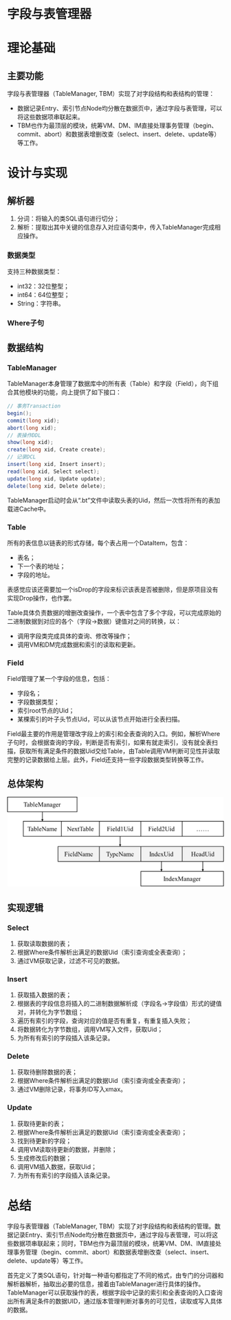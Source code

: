 # 字段与表管理器

# 理论基础

## 主要功能

字段与表管理器（TableManager, TBM）实现了对字段结构和表结构的管理：

- 数据记录Entry、索引节点Node均分散在数据页中，通过字段与表管理，可以将这些数据项串联起来。
- TBM也作为最顶层的模块，统筹VM、DM、IM直接处理事务管理（begin、commit、abort）和数据表增删改查（select、insert、delete、update等）等工作。

# 设计与实现

## 解析器

1. 分词：将输入的类SQL语句进行切分；
2. 解析：提取出其中关键的信息存入对应语句类中，传入TableManager完成相应操作。

### 数据类型

支持三种数据类型：

- int32：32位整型；
- int64：64位整型；
- String：字符串。

### Where子句

## 数据结构

### TableManager

TableManager本身管理了数据库中的所有表（Table）和字段（Field），向下组合其他模块的功能，向上提供了如下接口：

```java
// 事务Transaction
begin();
commit(long xid);
abort(long xid);
// 表操作DDL
show(long xid);
create(long xid, Create create);
// 记录DCL
insert(long xid, Insert insert);
read(long xid, Select select);
update(long xid, Update update);
delete(long xid, Delete delete);
```

TableManager启动时会从“.bt”文件中读取头表的Uid，然后一次性将所有的表加载进Cache中。

### Table

所有的表信息以链表的形式存储，每个表占用一个DataItem，包含：

- 表名；
- 下一个表的地址；
- 字段的地址。

表感觉应该还需要加一个isDrop的字段来标识该表是否被删除，但是原项目没有实现Drop操作，也作罢。

Table具体负责数据的增删改查操作，一个表中包含了多个字段，可以完成原始的二进制数据到对应的各个（字段→数据）键值对之间的转换，以：

- 调用字段类完成具体的查询、修改等操作；
- 调用VM和DM完成数据和索引的读取和更新。

### Field

Field管理了某一个字段的信息，包括：

- 字段名；
- 字段数据类型；
- 索引root节点的Uid；
- 某棵索引的叶子头节点Uid，可以从该节点开始进行全表扫描。

Field最主要的作用是管理改字段上的索引和全表查询的入口。例如，解析Where子句时，会根据查询的字段，判断是否有索引，如果有就走索引，没有就全表扫描，获取所有满足条件的数据Uid交给Table，由Table调用VM判断可见性并读取完整的记录数据给上层。此外，Field还支持一些字段数据类型转换等工作。

## 总体架构

![image.png](%E5%AD%97%E6%AE%B5%E4%B8%8E%E8%A1%A8%E7%AE%A1%E7%90%86%E5%99%A8%207ff15f3b570e496aa05a450b101e9621/image.png)

## 实现逻辑

### Select

1. 获取读取数据的表；
2. 根据Where条件解析出满足的数据Uid（索引查询或全表查询）；
3. 通过VM获取记录，过滤不可见的数据。

### Insert

1. 获取插入数据的表；
2. 根据表的字段信息将插入的二进制数据解析成（字段名→字段值）形式的键值对，并转化为字节数组；
3. 遍历有索引的字段，查询对应的值是否有重复，有重复插入失败；
4. 将数据转化为字节数组，调用VM写入文件，获取Uid；
5. 为所有有索引的字段插入该条记录。

### Delete

1. 获取待删除数据的表；
2. 根据Where条件解析出满足的数据Uid（索引查询或全表查询）；
3. 通过VM删除记录，将事务ID写入xmax。

### Update

1. 获取待更新的表；
2. 根据Where条件解析出满足的数据Uid（索引查询或全表查询）；
3. 找到待更新的字段；
4. 调用VM读取待更新的数据，并删除；
5. 生成修改后的数据；
6. 调用VM插入数据，获取Uid；
7. 为所有有索引的字段插入该条记录。

# 总结

字段与表管理器（TableManager, TBM）实现了对字段结构和表结构的管理。数据记录Entry、索引节点Node均分散在数据页中，通过字段与表管理，可以将这些数据项串联起来；同时，TBM也作为最顶层的模块，统筹VM、DM、IM直接处理事务管理（begin、commit、abort）和数据表增删改查（select、insert、delete、update等）等工作。

首先定义了类SQL语句，针对每一种语句都指定了不同的格式，由专门的分词器和解析器解析，抽取出必要的信息，接着由TableManager进行具体的操作。TableManager可以获取操作的表，根据字段中记录的索引和全表查询的入口查询出所有满足条件的数据UID，通过版本管理判断对事务的可见性，读取或写入具体的数据。
